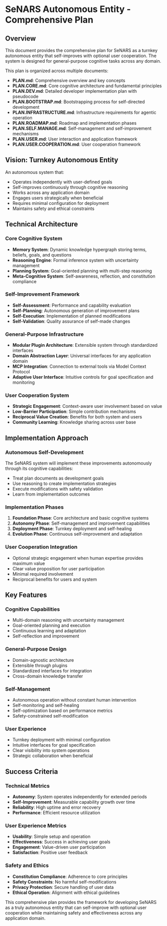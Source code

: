 # SeNARS Autonomous Entity - Comprehensive Plan

## Overview

This document provides the comprehensive plan for SeNARS as a
turnkey autonomous entity that self-improves with optional user cooperation. The system is designed for general-purpose
cognitive tasks across any domain.

This plan is organized across multiple documents:

- **PLAN.md**: Comprehensive overview and key concepts
- **PLAN.CORE.md**: Core cognitive architecture and fundamental principles
- **PLAN.DEV.md**: Detailed developer implementation plan with pseudocode
- **PLAN.BOOTSTRAP.md**: Bootstrapping process for self-directed development
- **PLAN.INFRASTRUCTURE.md**: Infrastructure requirements for agentic operation
- **PLAN.ROADMAP.md**: Roadmap and implementation phases
- **PLAN.SELF.MANAGE.md**: Self-management and self-improvement mechanisms
- **PLAN.USER.md**: User interaction and application framework
- **PLAN.USER.COOPERATION.md**: User cooperation framework

## Vision: Turnkey Autonomous Entity

An autonomous system that:

- Operates independently with user-defined goals
- Self-improves continuously through cognitive reasoning
- Works across any application domain
- Engages users strategically when beneficial
- Requires minimal configuration for deployment
- Maintains safety and ethical constraints

## Technical Architecture

### Core Cognitive System

- **Memory System**: Dynamic knowledge hypergraph storing terms, beliefs, goals, and questions
- **Reasoning Engine**: Formal inference system with uncertainty management
- **Planning System**: Goal-oriented planning with multi-step reasoning
- **Meta-Cognitive System**: Self-awareness, reflection, and constitution compliance

### Self-Improvement Framework

- **Self-Assessment**: Performance and capability evaluation
- **Self-Planning**: Autonomous generation of improvement plans
- **Self-Execution**: Implementation of planned modifications
- **Self-Validation**: Quality assurance of self-made changes

### General-Purpose Infrastructure

- **Modular Plugin Architecture**: Extensible system through standardized interfaces
- **Domain Abstraction Layer**: Universal interfaces for any application domain
- **MCP Integration**: Connection to external tools via Model Context Protocol
- **Adaptive User Interface**: Intuitive controls for goal specification and monitoring

### User Cooperation System

- **Strategic Engagement**: Context-aware user involvement based on value
- **Low-Barrier Participation**: Simple contribution mechanisms
- **Reciprocal Value Creation**: Benefits for both system and users
- **Community Learning**: Knowledge sharing across user base

## Implementation Approach

### Autonomous Self-Development

The SeNARS system will implement these improvements autonomously through its cognitive capabilities:

- Treat plan documents as development goals
- Use reasoning to create implementation strategies
- Execute modifications with safety validation
- Learn from implementation outcomes

### Implementation Phases

1. **Foundation Phase**: Core architecture and basic cognitive systems
2. **Autonomy Phase**: Self-management and improvement capabilities
3. **Deployment Phase**: Turnkey deployment and self-healing
4. **Evolution Phase**: Continuous self-improvement and adaptation

### User Cooperation Integration

- Optional strategic engagement when human expertise provides maximum value
- Clear value proposition for user participation
- Minimal required involvement
- Reciprocal benefits for users and system

## Key Features

### Cognitive Capabilities

- Multi-domain reasoning with uncertainty management
- Goal-oriented planning and execution
- Continuous learning and adaptation
- Self-reflection and improvement

### General-Purpose Design

- Domain-agnostic architecture
- Extensible through plugins
- Standardized interfaces for integration
- Cross-domain knowledge transfer

### Self-Management

- Autonomous operation without constant human intervention
- Self-monitoring and self-healing
- Self-optimization based on performance metrics
- Safety-constrained self-modification

### User Experience

- Turnkey deployment with minimal configuration
- Intuitive interfaces for goal specification
- Clear visibility into system operations
- Strategic collaboration when beneficial

## Success Criteria

### Technical Metrics

- **Autonomy**: System operates independently for extended periods
- **Self-Improvement**: Measurable capability growth over time
- **Reliability**: High uptime and error recovery
- **Performance**: Efficient resource utilization

### User Experience Metrics

- **Usability**: Simple setup and operation
- **Effectiveness**: Success in achieving user goals
- **Engagement**: Value-driven user participation
- **Satisfaction**: Positive user feedback

### Safety and Ethics

- **Constitution Compliance**: Adherence to core principles
- **Safety Constraints**: No harmful self-modifications
- **Privacy Protection**: Secure handling of user data
- **Ethical Operation**: Alignment with ethical guidelines

This comprehensive plan provides the framework for developing SeNARS as a truly autonomous entity that can self-improve
with optional user cooperation while maintaining safety and effectiveness across any application domain.